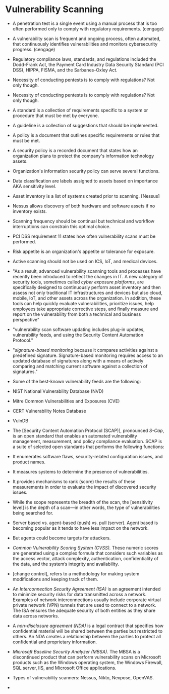 # Vulnerability Scanning

- A penetration test is a single event using a manual process that is too often performed only to comply with regulatory requirements. (cengage)
- A vulnerability scan is frequent and ongoing process, often automated, that continuously identifies vulnerabilities and monitors cybersecurity progress. (cengage)
- Regulatory compliance laws, standards, and regulations included the Dodd-Frank Act, the Payment Card Industry Data Security Standard (PCI DSS), HIPPA, FISMA, and the Sarbanes-Oxley Act.
- Necessity of conducting pentests is to comply with regulations? Not only though.
- Necessity of conducting pentests is to comply with regulations? Not only though.
- A standard is a collection of requirements specific to a system or procedure that must be met by everyone.
- A guideline is a collection of suggestions that should be implemented. 
- A policy is a document that outlines specific requirements or rules that must be met.
-  A security policy is a recorded document that states how an organization plans to protect the company's information technology assets. 
- Organization's information security policy can serve several functions.
- Data classification are labels assigned to assets based on importance AKA sensitivity level.
- Asset inventory is a list of systems created prior to scanning.
[Nessus] 
- Nessus allows discovery of both hardware and software assets if no inventory exists.
- Scanning frequency should be continual but technical and workflow interruptions can constrain this optimal choice.
- PCI DSS requirement 11 states how often vulnerability scans must be performed.
- Risk appetite is an organization's appetite or tolerance for exposure.
- Active scanning should not be used on ICS, IoT, and medical devices.
- "As a result, advanced vulnerability scanning tools and processes have recently been introduced to reflect the changes in IT. A new category of security tools, sometimes called _cyber exposure platforms_, are specifically designed to continuously perform asset inventory and then assess not only traditional IT infrastructures and devices but also cloud, mobile, IoT, and other assets across the organization. In addition, these tools can help quickly evaluate vulnerabilities, prioritize issues, help employees take appropriate corrective steps, and finally measure and report on the vulnerability from both a technical and business perspective"
- "vulnerability scan software updating includes plug-in updates, vulnerability feeds, and using the Security Content Automation Protocol."
- "_signature-based monitoring_ because it compares activities against a predefined signature. Signature-based monitoring requires access to an updated database of signatures along with a means of actively comparing and matching current software against a collection of signatures."
- Some of the best-known vulnerability feeds are the following:

-   NIST National Vulnerability Database (NVD)
    
-   Mitre Common Vulnerabilities and Exposures (CVE)
    
-   CERT Vulnerability Notes Database
    
-   VulnDB
-   The [Security Content Automation Protocol (SCAP)], pronounced _S-Cap_, is an open standard that enables an automated vulnerability management, measurement, and policy compliance evaluation. SCAP is a suite of selected open standards that performs the following functions:

-   It enumerates software flaws, security-related configuration issues, and product names.
    
-   It measures systems to determine the presence of vulnerabilities.
    
-   It provides mechanisms to rank (score) the results of these measurements in order to evaluate the impact of discovered security issues.
-   While the scope represents the breadth of the scan, the [sensitivity level] is the depth of a scan—in other words, the type of vulnerabilities being searched for.
-   Server based vs. agent-based (push) vs. pull (server). Agent based is becoming popular as it tends to have less impact on the network.
-   But agents could become targets for attackers.
-   _Common Vulnerability Scoring System (CVSS)._ These numeric scores are generated using a complex formula that considers such variables as the access vector, attack complexity, authentication, confidentiality of the data, and the system’s integrity and availability.
-   [change control], refers to a methodology for making system modifications and keeping track of them.
-  An _Interconnection Security Agreement (ISA)_ is an agreement intended to minimize security risks for data transmitted across a network. Examples of network interconnections usually include corporate virtual private network (VPN) tunnels that are used to connect to a network. The ISA ensures the adequate security of both entities as they share data across networks.
-   A _non-disclosure agreement (NDA)_ is a legal contract that specifies how confidential material will be shared between the parties but restricted to others. An NDA creates a relationship between the parties to protect all confidential and proprietary information.
-   _Microsoft Baseline Security Analyzer (MBSA)_. The MBSA is a discontinued product that can perform vulnerability scans on Microsoft products such as the Windows operating system, the Windows Firewall, SQL server, IIS, and Microsoft Office applications.
-   Types of vulnerability scanners: Nessus, Nikto, Nexpose, OpenVAS.
-   